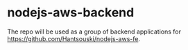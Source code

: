 # nodejs-aws-backend
The repo will be used as a group of backend applications for https://github.com/Hantsouski/nodejs-aws-fe.
